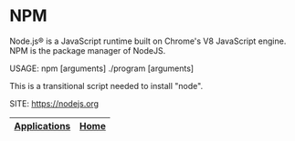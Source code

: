 # NPM

 Node.js® is a JavaScript runtime built on Chrome's V8 JavaScript engine.
 NPM is the package manager of NodeJS.
 
 USAGE: npm <options> [arguments]
        ./program <options> [arguments]
 
 This is a transitional script needed to install "node".
   
 SITE: https://nodejs.org

 | [Applications](https://portable-linux-apps.github.io/apps.html) | [Home](https://portable-linux-apps.github.io)
 | --- | --- |
